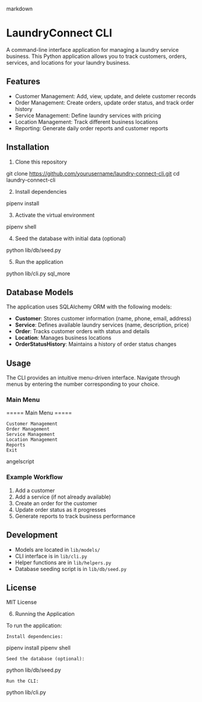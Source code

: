 markdown

# LaundryConnect CLI

A command-line interface application for managing a laundry service business. This Python application allows you to track customers, orders, services, and locations for your laundry business.

## Features

- Customer Management: Add, view, update, and delete customer records
- Order Management: Create orders, update order status, and track order history
- Service Management: Define laundry services with pricing
- Location Management: Track different business locations
- Reporting: Generate daily order reports and customer reports

## Installation

1. Clone this repository

git clone https://github.com/yourusername/laundry-connect-cli.git
cd laundry-connect-cli


2. Install dependencies

pipenv install


3. Activate the virtual environment

pipenv shell


4. Seed the database with initial data (optional)

python lib/db/seed.py


5. Run the application

python lib/cli.py
sql_more


## Database Models

The application uses SQLAlchemy ORM with the following models:

- **Customer**: Stores customer information (name, phone, email, address)
- **Service**: Defines available laundry services (name, description, price)
- **Order**: Tracks customer orders with status and details
- **Location**: Manages business locations
- **OrderStatusHistory**: Maintains a history of order status changes

## Usage

The CLI provides an intuitive menu-driven interface. Navigate through menus by entering the number corresponding to your choice.

### Main Menu

===== Main Menu =====

    Customer Management
    Order Management
    Service Management
    Location Management
    Reports
    Exit

angelscript


### Example Workflow

1. Add a customer
2. Add a service (if not already available)
3. Create an order for the customer
4. Update order status as it progresses
5. Generate reports to track business performance

## Development

- Models are located in `lib/models/`
- CLI interface is in `lib/cli.py`
- Helper functions are in `lib/helpers.py`
- Database seeding script is in `lib/db/seed.py`

## License

MIT License

6. Running the Application

To run the application:

    Install dependencies:

pipenv install
pipenv shell

    Seed the database (optional):

python lib/db/seed.py

    Run the CLI:

python lib/cli.py
